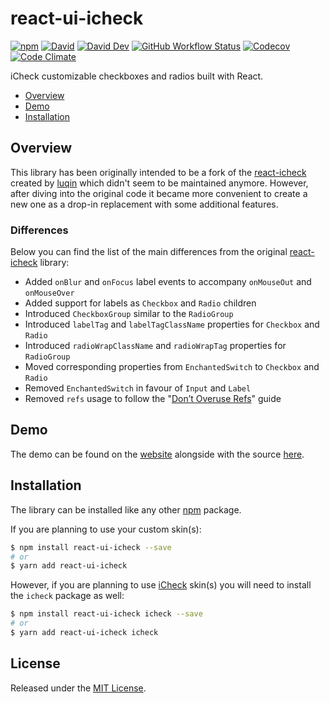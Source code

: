 # react-ui-icheck

[![npm](https://img.shields.io/npm/v/react-ui-icheck.svg)](https://www.npmjs.com/package/react-ui-icheck)
[![David](https://img.shields.io/david/victorpopkov/react-ui-icheck)](https://david-dm.org/victorpopkov/react-ui-icheck)
[![David Dev](https://img.shields.io/david/dev/victorpopkov/react-ui-icheck)](https://david-dm.org/victorpopkov/react-ui-icheck?type=dev)
[![GitHub Workflow Status](https://img.shields.io/github/workflow/status/victorpopkov/react-ui-icheck/CI)](https://github.com/victorpopkov/react-ui-icheck/actions)
[![Codecov](https://img.shields.io/codecov/c/github/victorpopkov/react-ui-icheck.svg)](https://codecov.io/gh/victorpopkov/react-ui-icheck)
[![Code Climate](https://img.shields.io/codeclimate/maintainability/victorpopkov/react-ui-icheck.svg)](https://codeclimate.com/github/victorpopkov/react-ui-icheck)

iCheck customizable checkboxes and radios built with React.

- [Overview](#overview)
- [Demo](#demo)
- [Installation](#installation)

## Overview

This library has been originally intended to be a fork of the [react-icheck][]
created by [luqin][] which didn't seem to be maintained anymore. However, after
diving into the original code it became more convenient to create a new one as a
drop-in replacement with some additional features.

### Differences

Below you can find the list of the main differences from the original
[react-icheck][] library:

- Added `onBlur` and `onFocus` label events to accompany `onMouseOut` and `onMouseOver`
- Added support for labels as `Checkbox` and `Radio` children
- Introduced `CheckboxGroup` similar to the `RadioGroup`
- Introduced `labelTag` and `labelTagClassName` properties for `Checkbox` and `Radio`
- Introduced `radioWrapClassName` and `radioWrapTag` properties for `RadioGroup`
- Moved corresponding properties from `EnchantedSwitch` to `Checkbox` and `Radio`
- Removed `EnchantedSwitch` in favour of `Input` and `Label`
- Removed `refs` usage to follow the "[Don’t Overuse Refs](https://reactjs.org/docs/refs-and-the-dom.html#dont-overuse-refs)" guide

## Demo

The demo can be found on the [website][] alongside with the source
[here](https://github.com/victorpopkov/react-ui-icheck-website).

## Installation

The library can be installed like any other [npm][] package.

If you are planning to use your custom skin(s):

```bash
$ npm install react-ui-icheck --save
# or
$ yarn add react-ui-icheck
```

However, if you are planning to use [iCheck][] skin(s) you will need to install
the `icheck` package as well:

```bash
$ npm install react-ui-icheck icheck --save
# or
$ yarn add react-ui-icheck icheck
```

## License

Released under the [MIT License](https://opensource.org/licenses/MIT).

[icheck]: https://github.com/fronteed/icheck
[luqin]: https://github.com/luqin
[npm]: https://www.npmjs.com/
[react-icheck]: https://github.com/luqin/react-icheck
[website]: http://github.victorpopkov.com/react-ui-icheck/
